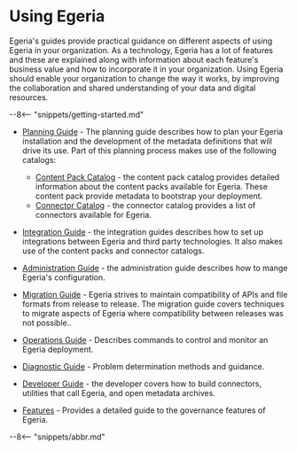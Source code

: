<!-- SPDX-License-Identifier: CC-BY-4.0 -->
<!-- Copyright Contributors to the ODPi Egeria project. -->

# Using Egeria

Egeria's guides provide practical guidance on different aspects of using Egeria in your organization.  As a technology, Egeria has a lot of features and these are explained along with information about each feature's business value and how to incorporate it in your organization.  Using Egeria should enable your organization to change the way it works, by improving the collaboration and shared understanding of your data and digital resources.

--8<-- "snippets/getting-started.md"

* [Planning Guide](/guides/planning) - The planning guide describes how to plan your Egeria installation and the development of the metadata definitions that will drive its use.  Part of this planning process makes use of the following catalogs:

    * [Content Pack Catalog](/content-packs) - the content pack catalog provides detailed information about the content packs available for Egeria.  These content pack provide metadata to bootstrap your deployment.
    * [Connector Catalog](/connectors) - the connector catalog provides a list of connectors available for Egeria.

* [Integration Guide](/guides/integration) - the integration guides describes how to set up integrations between Egeria and third party technologies.  It also makes use of the content packs and connector catalogs.
* [Administration Guide](/guides/admin) - the administration guide describes how to mange Egeria's configuration.
* [Migration Guide](/guides/migration/migrating-configuration-documents) - Egeria strives to maintain compatibility of APIs and file formats from release to release.  The migration guide covers techniques to migrate aspects of Egeria where compatibility between releases was not possible..
* [Operations Guide](/guides/operations/overview) - Describes commands to control and monitor an Egeria deployment.
* [Diagnostic Guide](/guides/diagnostic/overview) - Problem determination methods and guidance.
* [Developer Guide](/guides/developer) - the developer covers how to build connectors, utilities that call Egeria, and open metadata archives.
* [Features](/features) - Provides a detailed guide to the governance features of Egeria.

--8<-- "snippets/abbr.md"